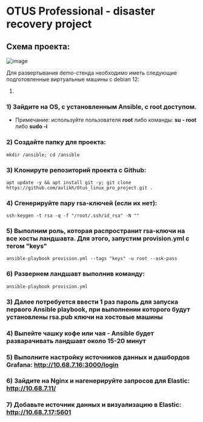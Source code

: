 # OTUS Professional - disaster recovery project

## Схема проекта:

![image](https://github.com/user-attachments/assets/0602e54a-213a-411d-bd90-72ede9353c69)


Для развертывания demo-стенда необходимо иметь следующие подготовленные виртуальные машины с debian  12:

1.  


### 1) Зайдите на OS, с установленным Ansible, с root доступом.
   - Примечание: используйте пользователя **root** либо команды: **su - root** либо **sudo -i**
### 2) Создайте папку для проекта:
```
mkdir /ansible; cd /ansible
```
### 3) Клонируте репозиторий проекта с Github:
```
apt update -y && apt install git -y; git clone https://github.com/avlikh/Otus_linux_pro_project.git .
```
### 4) Сгенерируйте пару rsa-ключей (если их нет):

```
ssh-keygen -t rsa -q -f "/root/.ssh/id_rsa" -N ""
```
### 5) Выполним роль, которая распространит rsa-ключи на все хосты ландшавта. Для этого, запустим provision.yml с тегом "keys"

```
ansible-playbook provision.yml --tags "keys" -u root --ask-pass
```
### 6) Развернем ландшавт выполнив команду:
```
ansible-playbook provision.yml
```


### 3) Далее потребуется ввести 1 раз пароль для запуска первого Ansible playbook, при выполнении которого будут установлены rsa.pub ключи на хостовые машины
### 4) Выпейте чашку кофе или чая - Ansible будет разварачивать ландшавт около 15-20 минут
### 5) Выполните настройку источников данных и дашбордов Grafana: http://10.68.7.16:3000/login
### 6) Зайдите на Nginx и нагенерируйте запросов для Elastic: http://10.68.7.11/
### 7) Добавьте источник данных и визуализацию в Elastic: http://10.68.7.17:5601

